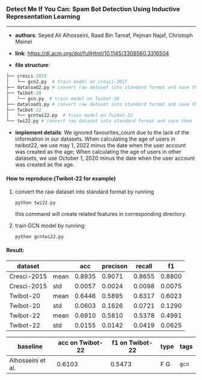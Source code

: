 ### Detect Me If You Can: Spam Bot Detection Using Inductive Representation Learning

---

- **authors**: Seyed Ali Alhosseini, Raad Bin Tareaf, Pejman Najaf, Christoph Meinel

- **link**: https://dl.acm.org/doi/fullHtml/10.1145/3308560.3316504

- **file structure**: 

```python
├── cresci-2015
│   └── gcn2.py  # train model on cresci-2015
├── dataload2.py # convert raw dataset into standard format and save them
├── Twibot-20    
│   └── gcn.py  # train model on Twibot-20
├── dataload1.py # convert raw dataset into standard format and save them
├── Twibot-22
│   └── gcntwi22.py  # train model on Twibot-22
└── twi22.py # convert raw dataset into standard format and save them
```

- **implement details**: We ignored favourites_count due to the lack of the information in our datasets. When calculating the age of users in twibot22, we use may 1, 2022 minus the date when the user account was created as the age; When calculating the age of users in other datasets, we use October 1, 2020 minus the date when the user account was created as the age.

  

#### How to reproduce:(Twibot-22 for example)

1. convert the raw dataset into standard format by running 

   `python twi22.py`

   this command will create related features in corresponding directory.

2. train GCN model by running:

   `python gcntwi22.py`





#### Result:


| dataset     |      | acc    | precison | recall | f1     |
| ----------- | ---- | ------ | -------- | ------ | ------ |
| Cresci-2015 | mean | 0.8935 | 0.9071   | 0.8655 | 0.8800 |
| Cresci-2015 | std  | 0.0057 | 0.0024   | 0.0098 | 0.0075 |
| Twibot-20   | mean | 0.6446 | 0.5895   | 0.6317 | 0.6023 |
| Twibot-20   | std  | 0.0603 | 0.1626   | 0.0721 | 0.1290 |
| Twibot-22   | mean | 0.6910 | 0.5810   | 0.5378 | 0.4991 |
| Twibot-22   | std  | 0.0155 | 0.0142   | 0.0419 | 0.0625 |







| baseline | acc on Twibot-22 | f1 on Twibot-22 | type | tags|
| -------- | ---------------- | --------------- | ---- | --- |
| Alhosseini et al.|0.6103|0.5473|F G|`gcn`|

